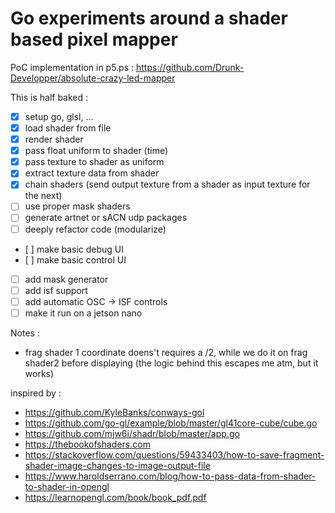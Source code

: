 # Go experiments around a shader based pixel mapper

PoC implementation in p5.ps : https://github.com/Drunk-Developper/absolute-crazy-led-mapper

This is half baked : 

- [x] setup go, glsl, ...
- [x] load shader from file
- [x] render shader
- [x] pass float uniform to shader (time)
- [x] pass texture to shader as uniform
- [x] extract texture data from shader
- [x] chain shaders (send output texture from a shader as input texture for the next)
- [ ] use proper mask shaders
- [ ] generate artnet or sACN udp packages
- [ ] deeply refactor code (modularize)
- [ ] make basic debug UI
- [ ] make basic control UI
- [ ] add mask generator
- [ ] add isf support
- [ ] add automatic OSC -> ISF controls
- [ ] make it run on a jetson nano

Notes : 
- frag shader 1 coordinate doens't requires a /2, while we do it on frag shader2 before displaying (the logic behind this escapes me atm, but it works)

inspired by : 
- https://github.com/KyleBanks/conways-gol
- https://github.com/go-gl/example/blob/master/gl41core-cube/cube.go
- https://github.com/mjw6i/shadr/blob/master/app.go
- https://thebookofshaders.com
- https://stackoverflow.com/questions/59433403/how-to-save-fragment-shader-image-changes-to-image-output-file
- https://www.haroldserrano.com/blog/how-to-pass-data-from-shader-to-shader-in-opengl
- https://learnopengl.com/book/book_pdf.pdf